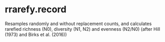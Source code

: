 # rrarefy.record
Resamples randomly and without replacement counts, and calculates rarefied richness (N0), diversity (N1, N2) and evenness (N2/N0) (after Hill (1973) and Birks et al. (2016))
